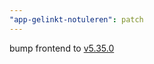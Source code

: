 ```yaml
---
"app-gelinkt-notuleren": patch
---
```


bump frontend to [v5.35.0](https://github.com/lblod/frontend-gelinkt-notuleren/releases/tag/v5.35.0)
